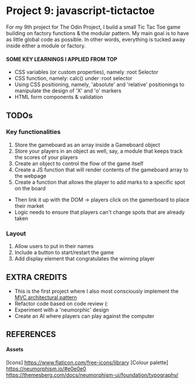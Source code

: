 # Project 9: javascript-tictactoe
 
 For my 9th project for The Odin Project, I build a small Tic Tac Toe game building on factory functions & the modular pattern. My main goal is to have as little global code as possible. In other words, everything is tucked away inside either a module or factory.

#### SOME KEY LEARNINGS I APPLIED FROM TOP
- CSS variables (or custom properties), namely :root Selector
- CSS function, namely: calc() under :root selector
- Using CSS positioning, namely, 'absolute' and 'relative' positionings to manipulate the design of 'X' and 'o' markers
- HTML form components & validation

## TODOs
### Key functionalities
1. Store the gameboard as an array inside a Gameboard object
2. Store your players in an object as well, say, a module that keeps track the scores of your players
3. Create an object to control the flow of the game itself
4. Create a JS function that will render contents of the gameboard array to the webpage 
5. Create a function that allows the player to add marks to a specific spot on the board
- Then link it up with the DOM -> players click on the gamerboard to place their market 
- Logic needs to ensure that players can't change spots that are already taken
### Layout
1. Allow users to put in their names
2. Include a button to start/restart the game 
3. Add display element that congratulates the winning player


## EXTRA CREDITS
- This is the first project where I also most consciously implement the [MVC architectural pattern](https://medium.com/@aaron.rory.newbold/adopting-the-model-view-controller-mvc-architectural-pattern-in-javascript-3dc0519d57aa)
- Refactor code based on code review (:
- Experiment with a 'neumorphic' design 
- Create an AI where players can play against the computer

## REFERENCES
#### Assets
[Icons]
 https://www.flaticon.com/free-icons/library
 [Colour palette]
https://neumorphism.io/#e0e0e0
https://themesberg.com/docs/neumorphism-ui/foundation/typography/